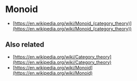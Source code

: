 # Monoid

- [https://en.wikipedia.org/wiki/Monoid_(category_theory)](https://en.wikipedia.org/wiki/Monoid_(category_theory))

## Also related

- [https://en.wikipedia.org/wiki/Category_theory](https://en.wikipedia.org/wiki/Category_theory)
- [https://en.wikipedia.org/wiki/Monoid](https://en.wikipedia.org/wiki/Monoid)
